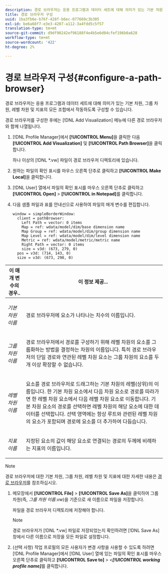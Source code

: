 ```yaml
---
description: 경로 브라우저는 응용 프로그램과 데이터 세트에 대해 의미가 있는 기본 차원, 그룹 차원, 레벨 차원 및 지표의 모든 조합에서 작동하도록 구성할 수 있습니다.
title: 경로 브라우저 구성
uuid: 1ba3fb6e-b76f-428f-b6ec-077669c3b305
exl-id: be6a68f7-e3e3-4207-a112-3a4fdd5c5f57
translation-type: tm+mt
source-git-commit: d9df90242ef96188f4e4b5e6d04cfef196b0a628
workflow-type: tm+mt
source-wordcount: '422'
ht-degree: 2%

---
```


# 경로 브라우저 구성{#configure-a-path-browser}

경로 브라우저는 응용 프로그램과 데이터 세트에 대해 의미가 있는 기본 차원, 그룹 차원, 레벨 차원 및 지표의 모든 조합에서 작동하도록 구성할 수 있습니다.

경로 브라우저를 구성한 후에는 [!DNL Add Visualization] 메뉴에 다른 경로 브라우저와 함께 나열됩니다.

1. [!DNL Profile Manager]에서 **[!UICONTROL Menu]**&#x200B;을 클릭한 다음 **[!UICONTROL Add Visualization]** 및 **[!UICONTROL Path Browser]**&#x200B;을 클릭합니다.

   하나 이상의 [!DNL *.vw] 파일이 경로 브라우저 디렉토리에 있습니다.

1. 원하는 파일의 확인 표시를 마우스 오른쪽 단추로 클릭하고 **[!UICONTROL Make Local]**&#x200B;을 클릭합니다.
1. [!DNL User] 열에서 파일의 확인 표시를 마우스 오른쪽 단추로 클릭하고 **[!UICONTROL Open]** > **[!UICONTROL in Notepad]**&#x200B;를 클릭합니다.
1. 다음 샘플 파일과 표를 안내선으로 사용하여 파일의 매개 변수를 편집합니다.

   ```
   window = simpleBorderWindow: 
     client = pathBrowser: 
       Left Path = vector: 0 items
       Map = ref: wdata/model/dim/base dimension name
       Map Group = ref: wdata/model/dim/group dimension name
       Map Level = ref: wdata/model/dim/level dimension name
       Metric = ref: wdata/model/metric/metric name
       Right Path = vector: 0 items
       size = v3d: (673, 279, 0)
     pos = v3d: (714, 143, 0)
     size = v3d: (673, 298, 0)
   ```

<table id="table_1DCCB4B24B554B72A781B304B5EB155E"> 
 <thead> 
  <tr> 
   <th colname="col1" class="entry"> 이 매개 변수의 경우.. </th> 
   <th colname="col2" class="entry"> 이 정보 제공... </th> 
  </tr> 
 </thead>
 <tbody> 
  <tr> 
   <td colname="col1"> <p><i>기본 차원 이름</i> </p> </td> 
   <td colname="col2"> <p>경로 브라우저에 요소가 나타나는 치수의 이름입니다. </p> </td> 
  </tr> 
  <tr> 
   <td colname="col1"> <p><i>그룹 차원 이름</i> </p> </td> 
   <td colname="col2"> <p>경로 브라우저에서 경로를 구성하기 위해 레벨 차원의 요소를 그룹화하는 방법을 결정하는 차원의 이름입니다. 특히 경로 브라우저의 단일 경로와 연관된 레벨 차원 요소는 그룹 차원의 요소를 두 개 이상 확장할 수 없습니다. </p> </td> 
  </tr> 
  <tr> 
   <td colname="col1"> <p><i>레벨 차원 이름</i> </p> </td> 
   <td colname="col2"> <p>요소를 경로 브라우저로 드래그하는 기본 차원의 레벨(상위)의 이름입니다. 한 기본 차원 요소에서 다음 차원 요소로 경로를 따라가면 한 레벨 차원 요소에서 다음 레벨 차원 요소로 이동합니다. 기본 차원 요소의 경로를 선택하면 레벨 차원의 해당 요소에 대한 데이터를 선택합니다. 선택 영역에는 항상 루트와 관련된 레벨 차원의 요소가 포함되며 경로에 요소를 더 추가하여 다듬습니다. </p> </td> 
  </tr> 
  <tr> 
   <td colname="col1"> <p><i>지표 이름</i> </p> </td> 
   <td colname="col2"> <p>지정된 요소의 값이 해당 요소로 연결되는 경로의 두께에 비례하는 지표의 이름입니다. </p> </td> 
  </tr> 
 </tbody> 
</table>

>[!NOTE]
>
>경로 브라우저에 대한 기본 차원, 그룹 차원, 레벨 차원 및 지표에 대한 자세한 내용은 [경로 브라우저](../../../home/c-get-started/c-analysis-vis/c-path-browsers/c-path-browsers.md#concept-f2e9fdafed6e49c2bd111ab425cd6e2b)를 참조하십시오.

1. 메모장에서 **[!UICONTROL File]** > **[!UICONTROL Save As]**&#x200B;을 클릭하여 그룹 차원(즉, *그룹 차원 이름*.vw)을 기준으로 새 이름으로 파일을 저장합니다.

   파일을 경로 브라우저 디렉토리에 저장해야 합니다.

   >[!NOTE]
   >
   >경로 브라우저가 [!DNL *.vw] 파일로 저장되었는지 확인하려면 [!DNL Save As] 창에서 다른 이름으로 저장을 모든 파일로 설정합니다.

1. (선택 사항) 작업 프로필의 모든 사용자가 변경 사항을 사용할 수 있도록 하려면 [!DNL Profile Manager]에서 [!DNL User] 열에 있는 파일의 확인 표시를 마우스 오른쪽 단추로 클릭하고 **[!UICONTROL Save to]** > *&lt;**[!UICONTROL working profile name]***&#x200B;를 클릭합니다.
